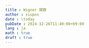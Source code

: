 ```yaml
---
title : Wigner 関数
author : xiupos
date : \today
pubDate : 2024-12-26T11:40:00+09:00
lang : ja
math : true
draft : true
---
```


